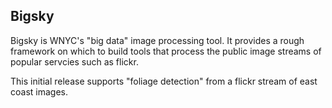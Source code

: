 Bigsky
------

Bigsky is WNYC's "big data" image processing tool.  It provides a
rough framework on which to build tools that process the public image
streams of popular servcies such as flickr.

This initial release supports "foliage detection" from a flickr stream
of east coast images.


